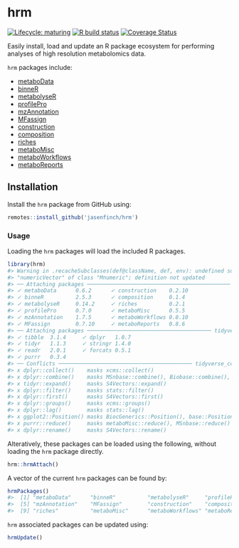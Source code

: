 
<!-- README.md is generated from README.Rmd. Please edit that file -->

# hrm

<!-- badges: start -->

[![Lifecycle:
maturing](https://img.shields.io/badge/lifecycle-maturing-blue.svg)](https://www.tidyverse.org/lifecycle/#maturing)
[![R build
status](https://github.com/jasenfinch/hrm/workflows/R-CMD-check/badge.svg)](https://github.com/jasenfinch/hrm/actions)
[![Coverage
Status](https://img.shields.io/codecov/c/github/jasenfinch/hrm/master.svg)](https://codecov.io/github/jasenfinch/hrm?branch=master)
<!-- badges: end -->

Easily install, load and update an R package ecosystem for performing
analyses of high resolution metabolomics data.

`hrm` packages include:

-   [metaboData](https://github.com/aberHRML/metaboData)
-   [binneR](https://github.com/aberHRML/binneR)
-   [metabolyseR](https://github.com/jasenfinch/metabolyseR)
-   [profilePro](https://github.com/jasenfinch/profilePro)
-   [mzAnnotation](https://github.com/jasenfinch/mzAnnotation)
-   [MFassign](https://github.com/jasenfinch/MFassign)
-   [construction](https://github.com/jasenfinch/construction)
-   [composition](https://github.com/jasenfinch/composition)
-   [riches](https://github.com/jasenfinch/riches)
-   [metaboMisc](https://github.com/jasenfinch/metaboMisc)
-   [metaboWorkflows](https://github.com/jasenfinch/metaboWorkflows)
-   [metaboReports](https://github.com/jasenfinch/metaboReports)

## Installation

Install the `hrm` package from GitHub using:

``` r
remotes::install_github('jasenfinch/hrm')
```

### Usage

Loading the `hrm` packages will load the included R packages.

``` r
library(hrm)
#> Warning in .recacheSubclasses(def@className, def, env): undefined subclass
#> "numericVector" of class "Mnumeric"; definition not updated
#> ── Attaching packages ───────────────────────────────────────────── hrm 0.8.0 ──
#> ✓ metaboData      0.6.2      ✓ construction    0.2.10
#> ✓ binneR          2.5.3      ✓ composition     0.1.4 
#> ✓ metabolyseR     0.14.2     ✓ riches          0.2.1 
#> ✓ profilePro      0.7.0      ✓ metaboMisc      0.5.5 
#> ✓ mzAnnotation    1.7.5      ✓ metaboWorkflows 0.8.10
#> ✓ MFassign        0.7.10     ✓ metaboReports   0.8.6
#> ── Attaching packages ─────────────────────────────────────── tidyverse 1.3.1 ──
#> ✓ tibble  3.1.4     ✓ dplyr   1.0.7
#> ✓ tidyr   1.1.3     ✓ stringr 1.4.0
#> ✓ readr   2.0.1     ✓ forcats 0.5.1
#> ✓ purrr   0.3.4
#> ── Conflicts ────────────────────────────────────────── tidyverse_conflicts() ──
#> x dplyr::collect()    masks xcms::collect()
#> x dplyr::combine()    masks MSnbase::combine(), Biobase::combine(), BiocGenerics::combine()
#> x tidyr::expand()     masks S4Vectors::expand()
#> x dplyr::filter()     masks stats::filter()
#> x dplyr::first()      masks S4Vectors::first()
#> x dplyr::groups()     masks xcms::groups()
#> x dplyr::lag()        masks stats::lag()
#> x ggplot2::Position() masks BiocGenerics::Position(), base::Position()
#> x purrr::reduce()     masks metaboMisc::reduce(), MSnbase::reduce()
#> x dplyr::rename()     masks S4Vectors::rename()
```

Alteratively, these packages can be loaded using the following, without
loading the `hrm` package directly.

``` r
hrm::hrmAttach()
```

A vector of the current `hrm` packages can be found by:

``` r
hrmPackages()
#>  [1] "metaboData"      "binneR"          "metabolyseR"     "profilePro"     
#>  [5] "mzAnnotation"    "MFassign"        "construction"    "composition"    
#>  [9] "riches"          "metaboMisc"      "metaboWorkflows" "metaboReports"
```

`hrm` associated packages can be updated using:

``` r
hrmUpdate()
```
